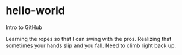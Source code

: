 # hello-world
Intro to GitHub

Learning the ropes so that I can swing with the pros.
Realizing that sometimes your hands slip and you fall. Need to climb right back up.

